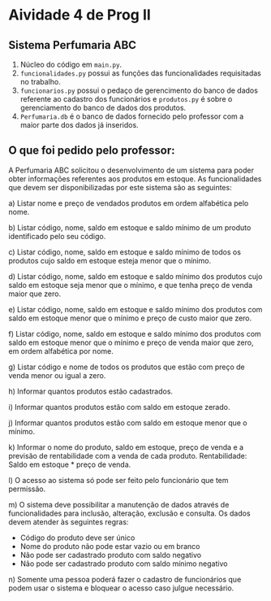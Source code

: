# Aividade 4 de Prog II

## Sistema Perfumaria ABC

1. Núcleo do código em `main.py`.
2. `funcionalidades.py` possui as funções das funcionalidades requisitadas no trabalho.
3. `funcionarios.py` possui o pedaço de gerencimento do banco de dados referente ao cadastro dos funcionários e `produtos.py` é sobre o gerenciamento do banco de dados dos produtos.
4. `Perfumaria.db` é o banco de dados fornecido pelo professor com a maior parte dos dados já inseridos.

## O que foi pedido pelo professor: 

A Perfumaria ABC solicitou o desenvolvimento de um sistema para poder obter informações referentes aos produtos em estoque. As funcionalidades que devem ser disponibilizadas por este sistema são as seguintes:

a) Listar nome e preço de vendados produtos em ordem alfabética pelo nome.

b) Listar código, nome, saldo em estoque e saldo mínimo de um produto identificado pelo seu código.

c) Listar código, nome, saldo em estoque e saldo mínimo de todos os produtos cujo saldo em estoque esteja menor que o mínimo.

d) Listar código, nome, saldo em estoque e saldo mínimo dos produtos cujo saldo em estoque seja menor que o mínimo, e que tenha preço de venda maior que zero.

e) Listar código, nome, saldo em estoque e saldo mínimo dos produtos com saldo em estoque menor que o mínimo e preço de custo maior que zero.

f) Listar código, nome, saldo em estoque e saldo mínimo dos produtos com saldo em estoque menor que o mínimo e preço de venda maior que zero, em ordem alfabética por nome.

g) Listar código e nome de todos os produtos que estão com preço de venda menor ou igual a zero.

h) Informar quantos produtos estão cadastrados.

i) Informar quantos produtos estão com saldo em estoque zerado.

j) Informar quantos produtos estão com saldo em estoque menor que o mínimo.

k) Informar o nome do produto, saldo em estoque, preço de venda e a previsão de rentabilidade com a venda de cada produto. Rentabilidade: Saldo em estoque * preço de venda.

l) O acesso ao sistema só pode ser feito pelo funcionário que tem permissão.

m) O sistema deve possibilitar a manutenção de dados através de funcionalidades para inclusão, alteração, exclusão e consulta. Os dados devem atender às seguintes regras:
- Código do produto deve ser único
- Nome do produto não pode estar vazio ou em branco
- Não pode ser cadastrado produto com saldo negativo
- Não pode ser cadastrado produto com saldo mínimo negativo

n) Somente uma pessoa poderá fazer o cadastro de funcionários que podem usar o sistema e bloquear o acesso caso julgue necessário.
